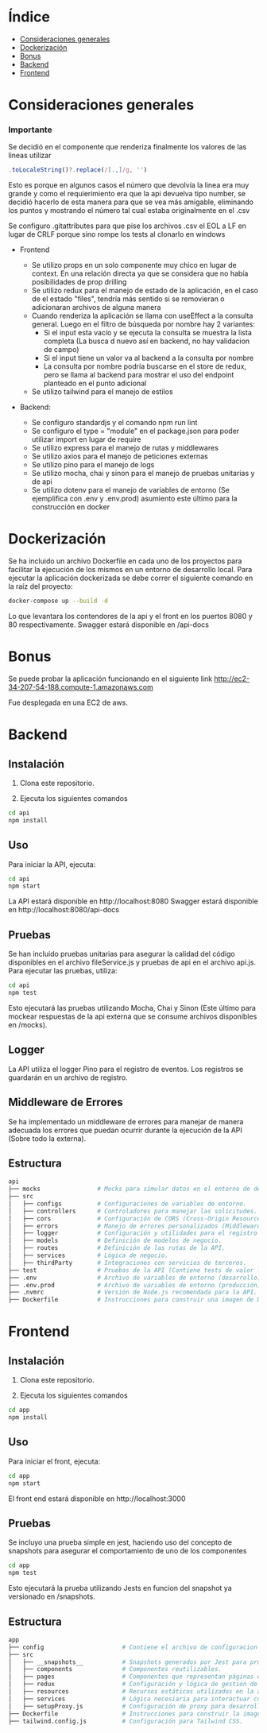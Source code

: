 # Índice

- [Consideraciones generales](#consideraciones-generales)
- [Dockerización](#dockerización)
- [Bonus](#bonus)
- [Backend](#backend)
- [Frontend](#frontend)

# Consideraciones generales

### Importante

Se decidió en el componente que renderiza finalmente los valores de las lineas utilizar
```javascript
.toLocaleString()?.replace(/[.,]/g, '')
```
Esto es porque en algunos casos el número que devolvía la linea era muy grande y como el requierimiento era que la api devuelva tipo number, se decidió hacerlo de esta manera para que se vea más amigable, eliminando los puntos y mostrando el número tal cual estaba originalmente en el .csv

Se configuro .gitattributes para que pise los archivos .csv el EOL a LF en lugar de CRLF porque sino rompe los tests al clonarlo en windows

- Frontend
    - Se utilizo props en un solo componente muy chico en lugar de context. En una relación directa ya que se considera que no había posibilidades de prop drilling
    - Se utilizo redux para el manejo de estado de la aplicación, en el caso de el estado "files", tendría más sentido si se removieran o adicionaran archivos de alguna manera
    - Cuando renderiza la aplicación se llama con useEffect a la consulta general. Luego en el filtro de búsqueda por nombre hay 2 variantes:
        - Si el input esta vacío y se ejecuta la consulta se muestra la lista completa (La busca d nuevo así en backend, no hay validacion de campo)
        - Si el input tiene un valor va al backend a la consulta por nombre
        - La consulta por nombre podría buscarse en el store de redux, pero se llama al backend para mostrar el uso del endpoint planteado en el punto adicional
    - Se utilizo tailwind para el manejo de estilos
    
- Backend:
    - Se configuro standardjs y el comando npm run lint
    - Se configuro el type = "module" en el package.json para poder utilizar import en lugar de require
    - Se utilizo express para el manejo de rutas y middlewares
    - Se utilizo axios para el manejo de peticiones externas
    - Se utilizo pino para el manejo de logs
    - Se utilizo mocha, chai y sinon para el manejo de pruebas unitarias y de api
    - Se utilizo dotenv para el manejo de variables de entorno (Se ejemplifica con .env y .env.prod) asumiento este último para la construcción en docker

# Dockerización

Se ha incluido un archivo Dockerfile en cada uno de los proyectos para facilitar la ejecución de los mismos en un entorno de desarrollo local. Para ejecutar la aplicación dockerizada se debe correr el siguiente comando en la raíz del proyecto:

```bash
docker-compose up --build -d
```
Lo que levantara los contendores de la api y el front en los puertos 8080 y 80 respectivamente.
Swagger estará disponible en /api-docs

# Bonus

Se puede probar la aplicación funcionando en el siguiente link http://ec2-34-207-54-188.compute-1.amazonaws.com

Fue desplegada en una EC2 de aws.

# Backend

## Instalación

1. Clona este repositorio.

2. Ejecuta los siguientes comandos
```bash
cd api
npm install
```

## Uso

Para iniciar la API, ejecuta:

```bash
cd api
npm start
```

La API estará disponible en http://localhost:8080
Swagger estará disponible en http://localhost:8080/api-docs

## Pruebas

Se han incluido pruebas unitarias para asegurar la calidad del código disponibles en el archivo fileService.js y pruebas de api en el archivo api.js. Para ejecutar las pruebas, utiliza:

```bash
cd api
npm test
```

Esto ejecutará las pruebas utilizando Mocha, Chai y Sinon (Este último para mockear respuestas de la api externa que se consume archivos disponibles en /mocks).

## Logger

La API utiliza el logger Pino para el registro de eventos. Los registros se guardarán en un archivo de registro.

## Middleware de Errores

Se ha implementado un middleware de errores para manejar de manera adecuada los errores que puedan ocurrir durante la ejecución de la API (Sobre todo la externa).

## Estructura

```bash
api
├── mocks                # Mocks para simular datos en el entorno de desarrollo (.csv).
├── src                  
│   ├── configs          # Configuraciones de variables de entorno.
│   ├── controllers      # Controladores para manejar las solicitudes.
│   ├── cors             # Configuración de CORS (Cross-Origin Resource Sharing).
│   ├── errors           # Manejo de errores personalizados (Middleware)
│   ├── logger           # Configuración y utilidades para el registro de eventos en consola usando pino.
│   ├── models           # Definición de modelos de negocio.
│   ├── routes           # Definición de las rutas de la API.
│   ├── services         # Lógica de negocio.
│   ├── thirdParty       # Integraciones con servicios de terceros.
├── test                 # Pruebas de la API (Contiene tests de valor limite y también de API).
├── .env                 # Archivo de variables de entorno (desarrollo).
├── .env.prod            # Archivo de variables de entorno (producción).
├── .nvmrc               # Versión de Node.js recomendada para la API.
├── Dockerfile           # Instrucciones para construir una imagen de Docker.
```


# Frontend

## Instalación

1. Clona este repositorio.

2. Ejecuta los siguientes comandos
```bash
cd app
npm install
```

## Uso 

Para iniciar el front, ejecuta:

```bash
cd app
npm start
```

El front end estará disponible en http://localhost:3000

## Pruebas

Se incluyo una prueba simple en jest, haciendo uso del concepto de snapshots para asegurar el comportamiento de uno de los componentes

```bash
cd app
npm test
```

Esto ejecutará la prueba utilizando Jests en funcion del snapshot ya versionado en /snapshots.

## Estructura

```bash
app
├── config                      # Contiene el archivo de configuracion para nginx.
├── src     
│   ├── __snapshots__           # Snapshots generados por Jest para pruebas.
│   ├── components              # Componentes reutilizables.
│   ├── pages                   # Componentes que representan páginas de la aplicación.
│   ├── redux                   # Configuración y lógica de gestión de estado con Redux.
│   ├── resources               # Recursos estáticos utilizados en la aplicación.
│   ├── services                # Lógica necesiaria para interactuar con servicios externos.
│   ├── setupProxy.js           # Configuración de proxy para desarrollo.
├── Dockerfile                  # Instrucciones para construir la imagen de Docker.
├── tailwind.config.js          # Configuración para Tailwind CSS.
```
